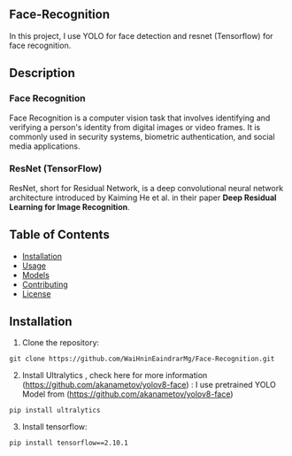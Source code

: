## Face-Recognition 
In this project, I use YOLO for face detection and resnet (Tensorflow) for face recognition.

## Description
### Face Recognition
Face Recognition is a computer vision task that involves identifying and verifying a person's identity from digital images or video frames. It is commonly used in security systems, biometric authentication, and social media applications.

### ResNet (TensorFlow)
ResNet, short for Residual Network, is a deep convolutional neural network architecture introduced by Kaiming He et al. in their paper **Deep Residual Learning for Image Recognition**.



## Table of Contents
- [Installation](#installation)
- [Usage](#usage)
- [Models](#models)
- [Contributing](#contributing)
- [License](#license)

## Installation
1. Clone the repository:
```
git clone https://github.com/WaiHninEaindrarMg/Face-Recognition.git
```

2. Install Ultralytics , check here for more information (https://github.com/akanametov/yolov8-face) :
I use pretrained YOLO Model from (https://github.com/akanametov/yolov8-face)
```
pip install ultralytics
```

3. Install tensorflow:
```
pip install tensorflow==2.10.1
```
